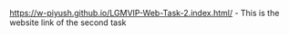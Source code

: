 https://w-piyush.github.io/LGMVIP-Web-Task-2.index.html/ - This is the website link of the second task
